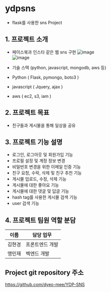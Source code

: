 # ydpsns

- flask를 사용한 sns Project

## 1. 프로젝트 소개
  - 페이스북과 인스타 같은 웹 sns 구현
![image](https://user-images.githubusercontent.com/86212081/154900180-9d898a59-3703-4696-ac76-940588333768.png)  
![image](https://user-images.githubusercontent.com/86212081/155872007-620328e4-7029-4aff-bc50-1463ead53b05.png)  

  - 기술 스택 (python, javascript, mongodb, aws 등)  
  - Python ( Flask, pymongo, boto3 )  
  - javascript ( Jquery, ajax ) 
  - aws ( ec2, s3, iam )

## 2. 프로젝트 목표
  - 친구들과 게시물을 통해 일상을 공유

## 3. 프로젝트 기능 설명
  - 로그인, 로그아웃 및 회원가입 기능  
  - 프로필 설정 및 계정 정보 변경  
  - 비밀번호 변경을 위한 이메일 인증 기능
  - 친구 요청, 수락, 삭제 및 친구 추천 기능  
  - 게시물 업로드, 수정, 삭제 기능  
  - 게시물에 대한 좋아요 기능
  - 게시물에 대한 댓글 및 답글 기능 
  - hash tag를 사용한 게시물 검색 기능
  - user 검색 기능 

## 4. 프로젝트 팀원 역할 분담
| 이름 | 담당 업무 |
| ------ | ------ |
| 김현경 | 프론트엔드 개발 |
| 맹민재 | 벡엔드 개발 |

## Project git repository 주소
https://github.com/dyeo-mee/YDP-SNS
